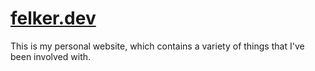 # [felker.dev](https://felker.dev)

This is my personal website, which contains a variety of things that I've been involved with.

